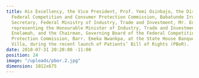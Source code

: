 ```yaml
---
title: His Excellency, the Vice President, Prof. Yemi Osinbajo, the Director General,
  Federal Competition and Consumer Protection Commission, Babatunde Irukera, the Permanent
  Secretary, Federal Ministry of Industry, Trade and Investment, Mr. Edet Akpan Sunday,
  representing the Honourable Minister of Industry, Trade and Investment, Dr. Okechukwu
  Enelamah, and the Chairman, Governing Board of the Federal Competition and Consumer
  Protection Commission, Barr. Emeka Nwankpa, at the State House Banquet Hall, Aso
  Villa, during the recent launch of Patients’ Bill of Rights (PBoR).
date: 2018-07-31 20:20:00 -11:00
position: 24
image: "/uploads/pbor.2.jpg"
dimension: 1012x675
---
```



